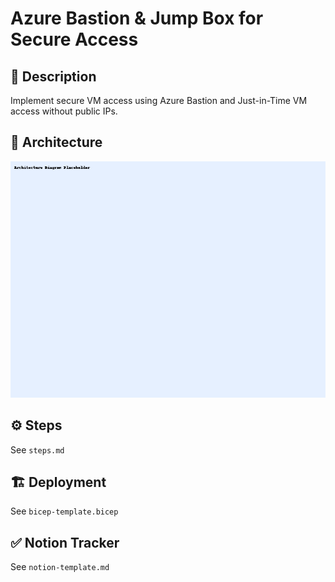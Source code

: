 # Azure Bastion & Jump Box for Secure Access

## 📘 Description
Implement secure VM access using Azure Bastion and Just-in-Time VM access without public IPs.

## 🧱 Architecture
![Diagram](architecture-diagram.png)

## ⚙️ Steps
See `steps.md`

## 🏗️ Deployment
See `bicep-template.bicep`

## ✅ Notion Tracker
See `notion-template.md`
